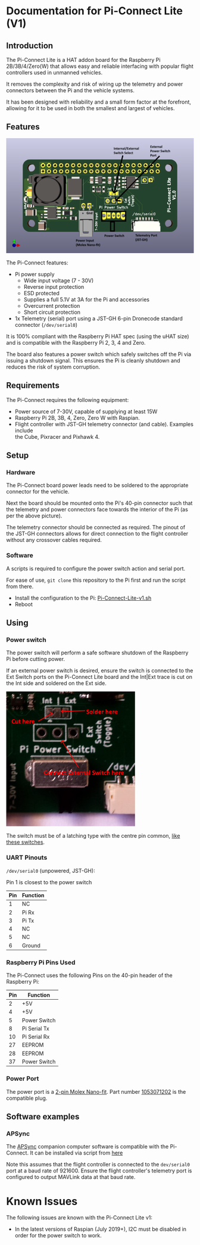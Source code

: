 # Documentation for Pi-Connect Lite (V1)


## Introduction

The Pi-Connect Lite is a HAT addon board for the Raspberry Pi 2B/3B/4/Zero(W) that allows easy and reliable interfacing with
popular flight controllers used in unmanned vehicles.

It removes the complexity and risk of wiring up the telemetry and power connectors between the Pi and the 
vehicle systems.

It has been designed with reliability and a small form factor at the forefront, allowing for it to be used in
both the smallest and largest of vehicles.

## Features

![Pi-Connect Lite Layout](PiConnectLiteLayout.png "Pi-Connect Lite V1 Layout")

The Pi-Connect features:
* Pi power supply
    * Wide input voltage (7 - 30V)
    * Reverse input protection
    * ESD protected
    * Supplies a full 5.1V at 3A for the Pi and accessories
    * Overcurrent protection
    * Short circuit protection
* 1x Telemetry (serial) port using a JST-GH 6-pin Dronecode standard connector (``/dev/serial0``)

It is 100% compliant with the Raspberry Pi HAT spec (using the uHAT size) and is
compatible with the Raspberry Pi 2, 3, 4 and Zero.

The board also features a power switch which safely switches off the Pi via issuing a shutdown
signal. This ensures the Pi is cleanly shutdown and reduces the risk of system corruption.

## Requirements

The Pi-Connect requires the following equipment:

* Power source of 7-30V, capable of supplying at least 15W
* Raspberry Pi 2B, 3B, 4, Zero, Zero W with Raspian.
* Flight controller with JST-GH telemetry connector (and cable). Examples include  
  the Cube, Pixracer and Pixhawk 4.

## Setup

### Hardware

The Pi-Connect board power leads need to be soldered to the appropriate connector for the vehicle.

Next the board should be mounted onto the Pi's 40-pin connector such that the telemetry and power
connectors face towards the interior of the Pi (as per the above picture).

The telemetry connector should be connected as required. The pinout of the JST-GH connectors allows
for direct connection to the flight controller without any crossover cables required.

### Software

A scripts is required to configure the power switch action and serial port.

For ease of use, ``git clone`` this repository to the Pi first and run the script from there.

* Install the configuration to the Pi: [Pi-Connect-Lite-v1.sh](../SetupScripts/Pi-Connect-Lite-v1.sh)
* Reboot

## Using

### Power switch

The power switch will perform a safe software shutdown of the Raspberry Pi before cutting power.

If an external power switch is desired, ensure the switch is connected to the Ext Switch ports on the
Pi-Connect Lite board and the Int|Ext trace is cut on the Int side and soldered on the Ext side.

![External Switch Connection](ExtSwitch.jpg "External Switch Connection")


The switch must be of a latching type with the centre pin common, [like these switches](https://au.element14.com/w/c/switches-relays/switches/toggle-switches?ost=switch).

### UART Pinouts

``/dev/serial0`` (unpowered, JST-GH):

Pin 1 is closest to the power switch

Pin | Function
--- | --- 
1 | NC
2 | Pi Rx
3 | Pi Tx
4 | NC
5 | NC
6 | Ground

### Raspberry Pi Pins Used

The Pi-Connect uses the following Pins on the 40-pin header of the Raspberry Pi:

Pin | Function
--- | --- 
2 | +5V
4 | +5V
5 | Power Switch
8 | Pi Serial Tx
10 | Pi Serial Rx
27 | EEPROM
28 | EEPROM
37 | Power Switch

### Power Port

The power port is a [2-pin Molex Nano-fit](https://www.molex.com/molex/products/family?key=nanofit_power_connectors&channel=products&chanName=family&pageTitle=Introduction&utm_source=dpb&utm_medium=lit&utm_campaign=general). Part number [1053071202](https://www.molex.com/molex/products/datasheet.jsp?part=active/1053071202_CRIMP_HOUSINGS.xml) is the compatible plug.

## Software examples

### APSync

The [APSync](http://ardupilot.org/dev/docs/apsync-intro.html) companion computer software is compatible 
with the Pi-Connect. It can be installed via script from [here](../Examples/APSync)

Note this assumes that the flight controller is connected to the ``dev/serial0`` port at a baud rate of 921600. Ensure
the flight controller's telemetry port is configured to output MAVLink data at that baud rate.

# Known Issues

The following issues are known with the Pi-Connect Lite v1:

* In the latest versions of Raspian (July 2019+), I2C must be disabled in order for the power
  switch to work.